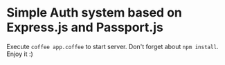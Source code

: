 # Simple Auth system based on Express.js and Passport.js

Execute `coffee app.coffee` to start server. Don't forget about `npm install`. Enjoy it :)